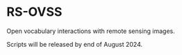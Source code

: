# RS-OVSS
Open vocabulary interactions with remote sensing images.


Scripts will be released by end of August 2024.
